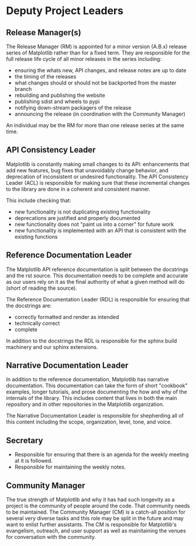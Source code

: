 # Deputy Project Leaders


## Release Manager(s)

The Release Manager (RM) is appointed for a minor version (A.B.x) release series
of Matplotlib rather than for a fixed term.  They are responsible for the full
release life cycle of all minor releases in the series including:

- ensuring the whats new, API changes, and release notes are up to date
- the timing of the releases
- what changes should or should not be backported from the master
  branch
- rebuilding and publishing the website
- publishing sdist and wheels to pypi
- notifying down-stream packagers of the release
- announcing the release (in coordination with the Community Manager)

An individual may be the RM for more than one release series at the
same time.


## API Consistency Leader

Matplotlib is constantly making small changes to its API: enhancements
that add new features, bug fixes that unavoidably change behavior, and
deprecation of inconsistent or undesired functionality.  The API
Consistency Leader (ACL) is responsible for making sure that these
incremental changes to the library are done in a coherent and
consistent manner.

This include checking that:

- new functionality is not duplicating existing functionality
- deprecations are justified and properly documented
- new functionality does not "paint us into a corner" for future work
- new functionality is implemented with an API that is consistent with
  the existing functions


## Reference Documentation Leader

The Matplotlib API reference documentation is split between the docstrings and
the rst source.  This documentation needs to be complete and accurate as our
users rely on it as the final authority of what a given method will do (short of
reading the source).

The Reference Documentation Leader (RDL) is responsible for ensuring that
the docstrings are:

- correctly formatted and render as intended
- technically correct
- complete

In addition to the docstrings the RDL is responsible for the sphinx build
machinery and our sphinx extensions.

## Narrative Documentation Leader

In addition to the reference documentation, Matplotlib has narrative documentation.
This documentation can take the form of short "cookbook" examples, longer tutorials,
and prose documenting the how and why of the internals of the library.  This includes
content that lives in both the main repository and  in other repositories
in the Matplotlib organization.

The Narrative Documentation Leader is responsible for shepherding all of this
content including the scope, organization, level, tone, and voice.

## Secretary

- Responsible for ensuring that there is an agenda for the weekly
  meeting at it is followed.
- Responsible for maintaining the weekly notes.


## Community Manager

The true strength of Matplotlib and why it has had such longevity as a
project is the community of people around the code.  That community
needs to be maintained.  The Community Manager (CM) is a catch-all
position for several very diverse tasks and this role may be split in
the future and may want to enlist further assistants.  The CM is responsible
for Matplotlib's evangelism, outreach, and user support as well as mainitaining
the venues for conversation with the community.
